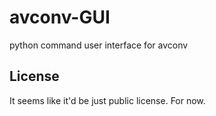 avconv-GUI
==========

python command user interface for avconv

License
-------

It seems like it'd be just public license. For now.
